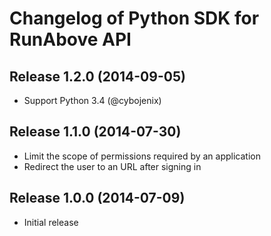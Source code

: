 Changelog of Python SDK for RunAbove API
========================================

Release 1.2.0 (2014-09-05)
--------------------------

* Support Python 3.4 (@cybojenix)


Release 1.1.0 (2014-07-30)
--------------------------

* Limit the scope of permissions required by an application
* Redirect the user to an URL after signing in


Release 1.0.0 (2014-07-09)
--------------------------

* Initial release
